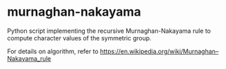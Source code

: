 # murnaghan-nakayama

Python script implementing the recursive Murnaghan-Nakayama rule to compute character values of the symmetric group.

For details on algorithm, refer to <https://en.wikipedia.org/wiki/Murnaghan–Nakayama_rule>
